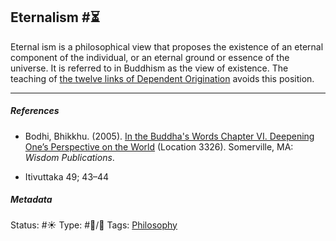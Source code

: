 ## Eternalism  #⏳

Eternal ism is a philosophical view that proposes the existence of an eternal component of the individual, or an eternal ground or essence of the universe. It is referred to in Buddhism as the view of existence. The teaching of [the twelve links of Dependent Origination](The%20twelve%20links%20of%20Dependent%20Origination.md) avoids this position.

---

##### References

* Bodhi, Bhikkhu. (2005). [In the Buddha's Words Chapter VI. Deepening One’s Perspective on the World](In%20the%20Buddha's%20Words%20Chapter%20VI.%20Deepening%20One%E2%80%99s%20Perspective%20on%20the%20World.md)   (Location 3326). Somerville, MA: *Wisdom Publications*.

* Itivuttaka 49; 43–44

##### Metadata

Status: #☀️ 
Type: #🔵/🔵 
Tags: [Philosophy](Philosophy.md) 
